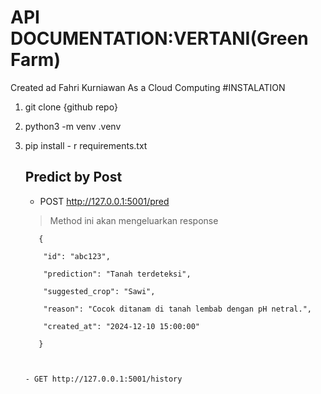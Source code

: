 # API DOCUMENTATION:VERTANI(Green Farm)
Created ad Fahri Kurniawan As a Cloud Computing
#INSTALATION
1. git clone  {github repo}
2. python3 -m venv .venv
3. pip install - r requirements.txt

   ## Predict by Post
   - POST http://127.0.0.1:5001/pred
   >Method ini akan mengeluarkan response
      ```
         {

          "id": "abc123",

          "prediction": "Tanah terdeteksi",

          "suggested_crop": "Sawi",

          "reason": "Cocok ditanam di tanah lembab dengan pH netral.",

          "created_at": "2024-12-10 15:00:00"

         }



   - GET http://127.0.0.1:5001/history
